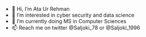 - 👋 Hi, I’m Ata Ur Rehman
- 👀 I’m interested in cyber security and data science
- 🌱 I’m currently doing MS in Computer Sciences
- 📫 Reach me on twitter @Saljoki_78 or @Saljoki_1996

<!---
ms200400044/ms200400044 is a ✨ special ✨ repository because its `README.md` (this file) appears on your GitHub profile.
You can click the Preview link to take a look at your changes.
--->
